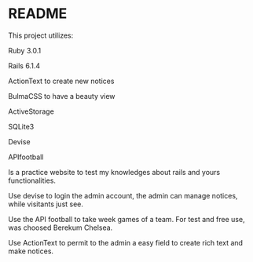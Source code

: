 # README
This project utilizes:

Ruby 3.0.1

Rails 6.1.4

ActionText to create new notices

BulmaCSS to have a beauty view

ActiveStorage

SQLite3

Devise

APIfootball

Is a practice website to test my knowledges about rails and yours functionalities.

Use devise to login the admin account, the admin can manage notices, while visitants just see.

Use the API football to take week games of a team. For test and free use, was choosed Berekum Chelsea.

Use ActionText to permit to the admin a easy field to create rich text and make notices.
